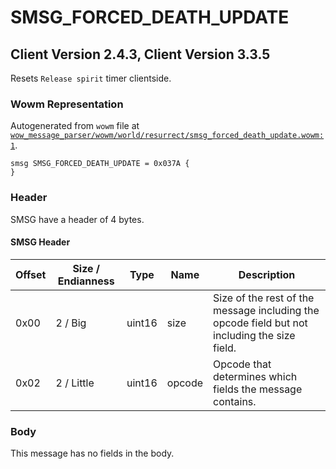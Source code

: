 # SMSG_FORCED_DEATH_UPDATE

## Client Version 2.4.3, Client Version 3.3.5

Resets `Release spirit` timer clientside.

### Wowm Representation

Autogenerated from `wowm` file at [`wow_message_parser/wowm/world/resurrect/smsg_forced_death_update.wowm:1`](https://github.com/gtker/wow_messages/tree/main/wow_message_parser/wowm/world/resurrect/smsg_forced_death_update.wowm#L1).
```rust,ignore
smsg SMSG_FORCED_DEATH_UPDATE = 0x037A {
}
```
### Header

SMSG have a header of 4 bytes.

#### SMSG Header

| Offset | Size / Endianness | Type   | Name   | Description |
| ------ | ----------------- | ------ | ------ | ----------- |
| 0x00   | 2 / Big           | uint16 | size   | Size of the rest of the message including the opcode field but not including the size field.|
| 0x02   | 2 / Little        | uint16 | opcode | Opcode that determines which fields the message contains.|

### Body

This message has no fields in the body.


